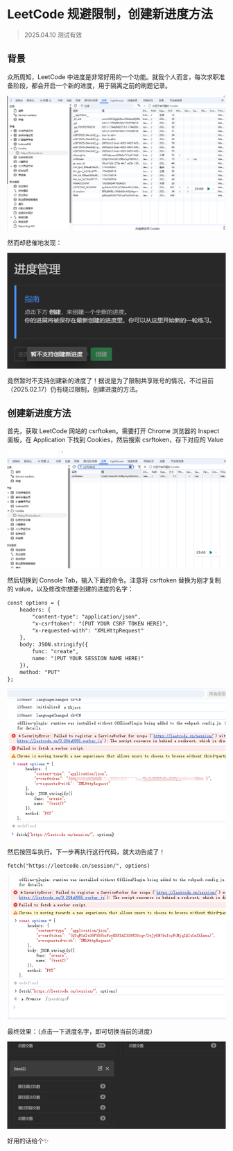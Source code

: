 # LeetCode 规避限制，创建新进度方法

> 2025.04.10 测试有效



## 背景

众所周知，LeetCode 中进度是非常好用的一个功能。就我个人而言，每次求职准备阶段，都会开启一个新的进度，用于隔离之前的刷题记录。

![shot_3764](assets/image-20250410211919689.png)

然而却悲催地发现：


![shot_3765](assets/image-20250410212003713.png)

竟然暂时不支持创建新的进度了！据说是为了限制共享账号的情况，不过目前（2025.02.17）仍有绕过限制，创建进度的方法。



## 创建新进度方法

首先，获取 LeetCode 网站的 csrftoken。需要打开 Chrome 浏览器的 Inspect 面板，在 Application 下找到 Cookies，然后搜索 csrftoken，存下对应的 Value

![shot_3768](assets/image-20250410212600202.png)

然后切换到 Console Tab，输入下面的命令。注意将 csrftoken 替换为刚才复制的 value，以及修改你想要创建的进度的名字：

```
const options = {
    headers: {
        "content-type": "application/json",
        "x-csrftoken": "(PUT YOUR CSRF TOKEN HERE)",
        "x-requested-with": "XMLHttpRequest"
    },
    body: JSON.stringify({
        func: "create",
        name: "(PUT YOUR SESSION NAME HERE)"
    }),
    method: "PUT"
};
```

![shot_3771](assets/image-20250410212704609.png)

然后按回车执行。下一步再执行这行代码，就大功告成了！

```
fetch("https://leetcode.cn/session/", options)
```

![image-20250410212717403](assets/image-20250410212717403.png)

最终效果：（点击一下进度名字，即可切换当前的进度）

![shot_3773](assets/image-20250410212746782.png)

好用的话给个✨
